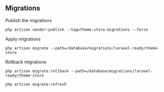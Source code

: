 ## Migrations

Publish the migrations

`php artisan vendor:publish --tag=theme-store-migrations --force`

Apply migrations

`php artisan migrate --path=/database/migrations/laravel-ready/theme-store`

Rollback migrations

`php artisan migrate:rollback --path=/database/migrations/laravel-ready/theme-store`


`php artisan migrate:refresh`
